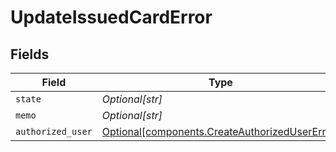 # UpdateIssuedCardError


## Fields

| Field                                                                                                  | Type                                                                                                   | Required                                                                                               | Description                                                                                            |
| ------------------------------------------------------------------------------------------------------ | ------------------------------------------------------------------------------------------------------ | ------------------------------------------------------------------------------------------------------ | ------------------------------------------------------------------------------------------------------ |
| `state`                                                                                                | *Optional[str]*                                                                                        | :heavy_minus_sign:                                                                                     | N/A                                                                                                    |
| `memo`                                                                                                 | *Optional[str]*                                                                                        | :heavy_minus_sign:                                                                                     | N/A                                                                                                    |
| `authorized_user`                                                                                      | [Optional[components.CreateAuthorizedUserError]](../../models/components/createauthorizedusererror.md) | :heavy_minus_sign:                                                                                     | N/A                                                                                                    |